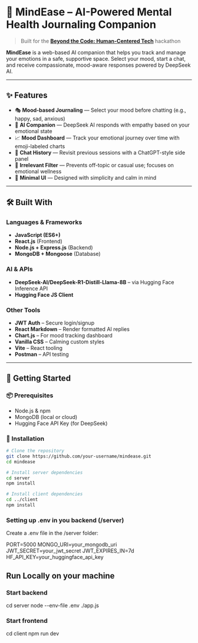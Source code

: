 # 🧠 MindEase – AI-Powered Mental Health Journaling Companion

> Built for the [**Beyond the Code: Human-Centered Tech**](#) hackathon

**MindEase** is a web-based AI companion that helps you track and manage your emotions in a safe, supportive space. Select your mood, start a chat, and receive compassionate, mood-aware responses powered by DeepSeek AI.

---

## ✨ Features

- 🎭 **Mood-based Journaling** — Select your mood before chatting (e.g., happy, sad, anxious)
- 🤖 **AI Companion** — DeepSeek AI responds with empathy based on your emotional state
- 📈 **Mood Dashboard** — Track your emotional journey over time with emoji-labeled charts
- 💬 **Chat History** — Revisit previous sessions with a ChatGPT-style side panel
- 🛑 **Irrelevant Filter** — Prevents off-topic or casual use; focuses on emotional wellness
- 🧼 **Minimal UI** — Designed with simplicity and calm in mind

---

## 🛠 Built With

### Languages & Frameworks
- **JavaScript (ES6+)**
- **React.js** (Frontend)
- **Node.js + Express.js** (Backend)
- **MongoDB + Mongoose** (Database)

### AI & APIs
- **DeepSeek-AI/DeepSeek-R1-Distill-Llama-8B** – via Hugging Face Inference API
- **Hugging Face JS Client**

### Other Tools
- **JWT Auth** – Secure login/signup
- **React Markdown** – Render formatted AI replies
- **Chart.js** – For mood tracking dashboard
- **Vanilla CSS** – Calming custom styles
- **Vite** – React tooling
- **Postman** – API testing

---

## 🚀 Getting Started

### 📦 Prerequisites
- Node.js & npm
- MongoDB (local or cloud)
- Hugging Face API Key (for DeepSeek)

### 🔧 Installation

```bash
# Clone the repository
git clone https://github.com/your-username/mindease.git
cd mindease

# Install server dependencies
cd server
npm install

# Install client dependencies
cd ../client
npm install
```

### Setting up .env in you backend (/server)

Create a .env file in the /server folder:

PORT=5000 
MONGO_URI=your_mongodb_uri
JWT_SECRET=your_jwt_secret
JWT_EXPIRES_IN=7d
HF_API_KEY=your_huggingface_api_key

## Run Locally on your machine

### Start backend
cd server
node --env-file .env ./app.js

### Start frontend
cd client
npm run dev



